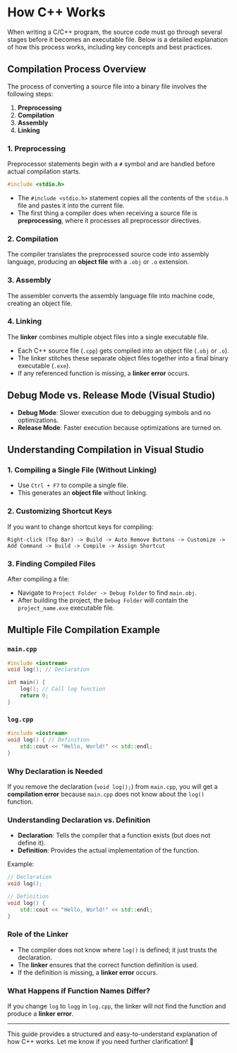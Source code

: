 # How C++ Works

When writing a C/C++ program, the source code must go through several stages before it becomes an executable file. Below is a detailed explanation of how this process works, including key concepts and best practices.

## Compilation Process Overview
The process of converting a source file into a binary file involves the following steps:

1. **Preprocessing**
2. **Compilation**
3. **Assembly**
4. **Linking**

### 1. Preprocessing
Preprocessor statements begin with a `#` symbol and are handled before actual compilation starts.

```c
#include <stdio.h>
```

- The `#include <stdio.h>` statement copies all the contents of the `stdio.h` file and pastes it into the current file.
- The first thing a compiler does when receiving a source file is **preprocessing**, where it processes all preprocessor directives.

### 2. Compilation
The compiler translates the preprocessed source code into assembly language, producing an **object file** with a `.obj` or `.o` extension.

### 3. Assembly
The assembler converts the assembly language file into machine code, creating an object file.

### 4. Linking
The **linker** combines multiple object files into a single executable file.

- Each C++ source file (`.cpp`) gets compiled into an object file (`.obj` or `.o`).
- The linker stitches these separate object files together into a final binary executable (`.exe`).
- If any referenced function is missing, a **linker error** occurs.

## Debug Mode vs. Release Mode (Visual Studio)

- **Debug Mode**: Slower execution due to debugging symbols and no optimizations.
- **Release Mode**: Faster execution because optimizations are turned on.

## Understanding Compilation in Visual Studio

### 1. Compiling a Single File (Without Linking)
- Use `Ctrl + F7` to compile a single file.
- This generates an **object file** without linking.

### 2. Customizing Shortcut Keys
If you want to change shortcut keys for compiling:

```
Right-click (Top Bar) -> Build -> Auto Remove Buttons -> Customize -> Add Command -> Build -> Compile -> Assign Shortcut
```

### 3. Finding Compiled Files
After compiling a file:
- Navigate to `Project Folder -> Debug Folder` to find `main.obj`.
- After building the project, the `Debug Folder` will contain the `project_name.exe` executable file.

## Multiple File Compilation Example
### `main.cpp`
```cpp
#include <iostream>
void log(); // Declaration

int main() {
    log(); // Call log function
    return 0;
}
```

### `log.cpp`
```cpp
#include <iostream>
void log() { // Definition
    std::cout << "Hello, World!" << std::endl;
}
```

### Why Declaration is Needed
If you remove the declaration (`void log();`) from `main.cpp`, you will get a **compilation error** because `main.cpp` does not know about the `log()` function.

### Understanding Declaration vs. Definition
- **Declaration**: Tells the compiler that a function exists (but does not define it).
- **Definition**: Provides the actual implementation of the function.

Example:
```cpp
// Declaration
void log();

// Definition
void log() {
    std::cout << "Hello, World!" << std::endl;
}
```

### Role of the Linker
- The compiler does not know where `log()` is defined; it just trusts the declaration.
- The **linker** ensures that the correct function definition is used.
- If the definition is missing, a **linker error** occurs.

### What Happens if Function Names Differ?
If you change `log` to `logg` in `log.cpp`, the linker will not find the function and produce a **linker error**.

---

This guide provides a structured and easy-to-understand explanation of how C++ works. Let me know if you need further clarification! 🚀

